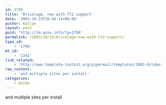 ```yaml
---
id: 1798
title: 'Bricolage, now with TT2 support'
date: '2003-10-23T16:44:14+00:00'
author: Kellan
layout: post
guid: 'http://lm.quxx.info/?p=1798'
permalink: /2003/10/23/bricolage-now-with-tt2-support/
typo_id:
    - '1796'
mt_id:
    - '1342'
link_related:
    - 'http://www.template-toolkit.org/pipermail/templates/2003-October/005248.html'
raw_content:
    - 'and multiple sites per install'
categories:
    - Aside
---
```


and multiple sites per install